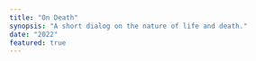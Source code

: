 ```yaml
---
title: "On Death"
synopsis: "A short dialog on the nature of life and death."
date: "2022"
featured: true
---
```

